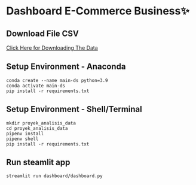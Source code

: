 # Dashboard E-Commerce Business✨

## Download File CSV
[Click Here for Downloading The Data](https://drive.google.com/drive/folders/12Fa8-nv1JwZpjgZXsVL6ps143quCq0Uf?usp=drive_link)

## Setup Environment - Anaconda
```
conda create --name main-ds python=3.9
conda activate main-ds
pip install -r requirements.txt
```

## Setup Environment - Shell/Terminal
```
mkdir proyek_analisis_data
cd proyek_analisis_data
pipenv install
pipenv shell
pip install -r requirements.txt
```

## Run steamlit app
```
streamlit run dashboard/dashboard.py
```
